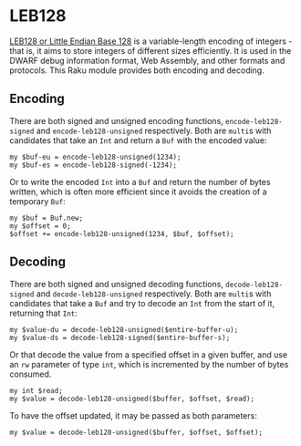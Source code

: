 # LEB128

[LEB128 or Little Endian Base 128](https://en.wikipedia.org/wiki/LEB128)
is a variable-length encoding of integers - that is, it aims to store
integers of different sizes efficiently. It is used in the DWARF debug
information format, Web Assembly, and other formats and protocols. This
Raku module provides both encoding and decoding. 

## Encoding

There are both signed and unsigned encoding functions, `encode-leb128-signed`
and `encode-leb128-unsigned` respectively. Both are `multi`s with candidates
that take an `Int` and return a `Buf` with the encoded value:

    my $buf-eu = encode-leb128-unsigned(1234);
    my $buf-es = encode-leb128-signed(-1234);

Or to write the encoded `Int` into a `Buf` and return the number of bytes
written, which is often more efficient since it avoids the creation of a
temporary `Buf`:

    my $buf = Buf.new;
    my $offset = 0;
    $offset += encode-leb128-unsigned(1234, $buf, $offset);

## Decoding

There are both signed and unsigned decoding functions, `decode-leb128-signed`
and `decode-leb128-unsigned` respectively. Both are `multi`s with candidates
that take a `Buf` and try to decode an `Int` from the start of it, returning
that `Int`:

    my $value-du = decode-leb128-unsigned($entire-buffer-u);
    my $value-ds = decode-leb128-signed($entire-buffer-s);

Or that decode the value from a specified offset in a given buffer, and use
an `rw` parameter of type `int`, which is incremented by the number of bytes
consumed.

    my int $read;
    my $value = decode-leb128-unsigned($buffer, $offset, $read);

To have the offset updated, it may be passed as both parameters:

    my $value = decode-leb128-unsigned($buffer, $offset, $offset);
